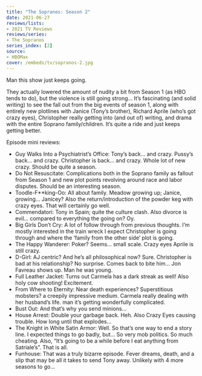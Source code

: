 ```yaml
---
title: "The Sopranos: Season 2"
date: 2021-06-27
reviews/lists:
- 2021 TV Reviews
reviews/series:
- The Sopranos
series_index: [2]
source:
- HBOMax
cover: /embeds/tv/sopranos-2.jpg
---
```

Man this show just keeps going. 

They actually lowered the amount of nudity a bit from Season 1 (as HBO tends to do), but the violence is still going strong… It’s fascinating (and solid writing) to see the fall out from the big events of season 1, along with entirely new plotlines with Janice (Tony’s brother), Richard Aprile (who’s got crazy eyes), Christopher really getting into (and out of) writing, and drama with the entire Soprano family/children. It’s quite a ride and just keeps getting better.

Episode mini reviews:

- Guy Walks Into a Psychiatrist’s Office: Tony’s back… and crazy. Pussy’s back… and crazy. Christopher is back… and crazy. Whole lot of new crazy. Should be quite a season.
- Do Not Resuscitate: Complications both in the Soprano family as fallout from Season 1 and new plot points revolving around race and labor disputes. Should be an interesting season.
- Toodle-F**king-Oo: All about family. Meadow growing up; Janice, growing… Janicey? Also the return/introduction of the powder keg with crazy eyes. That will certainly go well.
- Commendatori: Tony in Spain; quite the culture clash. Also divorce is evil… compared to everything the going on? Oy.
- Big Girls Don’t Cry: A lot of follow through from previous thoughts. I’m mostly interested in the train wreck I expect Christopher is going through and where the ‘family from the other side’ plot is going.
- The Happy Wanderer: Poker? Seems… small scale. Crazy eyes Aprile is still crazy.
- D-Girl: AJ centric? And he’s all philosophical now? Sure. Christopher is bad at his relationship? No surprise. Comes back to bite him… Jon Favreau shows up. Man he was young.
- Full Leather Jacket: Turns out Carmela has a dark streak as well! Also holy cow shooting! Excitement.
- From Where to Eternity: Near death experiences? Superstitious mobsters? a creepily impressive medium. Carmela really dealing with her husband’s life. man it’s getting wonderfully complicated.
- Bust Out: And that’s why you send minions…
- House Arrest: Double your garbage back. Heh. Also Crazy Eyes causing trouble. How long until that explodes…
- The Knight in White Satin Armor: Well. So that’s one way to end a story line. I expected things to go badly, but… So very mob politics. So much cheating. Also, “It’s going to be a while before I eat anything from Satriale’s”. That is all.
- Funhouse: That was a truly bizarre episode. Fever dreams, death, and a slip that may be all it takes to send Tony away. Unlikely with 4 more seasons to go…
